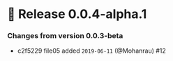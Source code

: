 # 🚀 Release 0.0.4-alpha.1 
### Changes from version 0.0.3-beta 

* c2f5229 file05 added `2019-06-11` (@Mohanrau) #12
